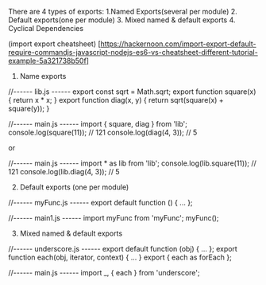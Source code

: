There are 4 types of exports: 
  1.Named Exports(several per module)
  2. Default exports(one per module)
  3. Mixed named & default exports
  4. Cyclical Dependencies
  
  (import export cheatsheet) [https://hackernoon.com/import-export-default-require-commandjs-javascript-nodejs-es6-vs-cheatsheet-different-tutorial-example-5a321738b50f]
  
  
  
  1. Name exports

//------ lib.js ------
export const sqrt = Math.sqrt;
export function square(x) {
    return x * x;
}
export function diag(x, y) {
    return sqrt(square(x) + square(y));
}

//------ main.js ------
import { square, diag } from 'lib';
console.log(square(11)); // 121
console.log(diag(4, 3)); // 5

or

//------ main.js ------
import * as lib from 'lib';
console.log(lib.square(11)); // 121
console.log(lib.diag(4, 3)); // 5

2. Default exports (one per module)

//------ myFunc.js ------
export default function () { ... };

//------ main1.js ------
import myFunc from 'myFunc';
myFunc();

3. Mixed named & default exports

//------ underscore.js ------
export default function (obj) {
    ...
};
export function each(obj, iterator, context) {
    ...
}
export { each as forEach };

//------ main.js ------
import _, { each } from 'underscore';



